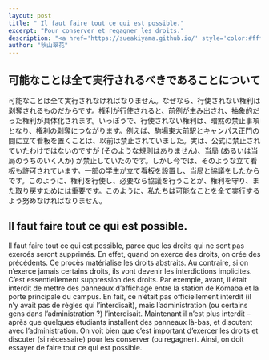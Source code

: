 ```yaml
---
layout: post
title: " Il faut faire tout ce qui est possible."
excerpt: "Pour conserver et regagner les droits."
description: "<a href='https://sueakiyama.github.io/' style='color:#ffffff'><u>Le Site Web de Suika Akiyama</u></a>"
author: "秋山翠花"
---
```


## 可能なことは全て実行されるべきであることについて

可能なことは全て実行されなければなりません。なぜなら、行使されない権利は剥奪されるものだからです。権利が行使されると、前例が生み出され、抽象的だった権利が具体化されます。いっぽうで、行使されない権利は、暗黙の禁止事項となり、権利の剥奪につながります。例えば、駒場東大前駅とキャンパス正門の間に立て看板を置くことは、以前は禁止されていました。実は、公式に禁止されていたわけではないのですが (そのような規則はありません)、当局 (あるいは当局のうちのいく人か) が禁止していたのです。しかし今では、そのような立て看板も許可されています。一部の学生が立て看板を設置し、当局と協議をしたからです。このように、権利を行使し、必要なら協議を行うことが、権利を守り、また取り戻すためには重要です。このように、私たちは可能なことを全て実行するよう努めなければなりません。

## Il faut faire tout ce qui est possible.

Il faut faire tout ce qui est possible, parce que les droits qui ne sont pas exercés seront supprimés. En effet, quand on exerce des droits, on crée des précédents. Ce procès matérialise les droits abstraits. Au contraire, si on n’exerce jamais certains droits, ils vont devenir les interdictions implicites. C’est essentiellement suppression des droits. Par exemple, avant, il était interdit de mettre des panneaux d’affichage entre la station de Komaba et la porte principale du campus. En fait, ce n’était pas officiellement interdit (il n’y avait pas de règles qui l’interdisait), mais l’administration (ou certains gens dans l’administration ?) l’interdisait. Maintenant il n’est plus interdit – après que quelques étudiants installent des panneaux là-bas, et discutent avec l’administration. On voit bien que c’est important d’exercer les droits et discuter (si nécessaire) pour les conserver (ou regagner). Ainsi, on doit essayer de faire tout ce qui est possible.

